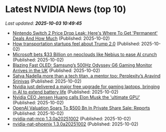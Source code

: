 # Latest NVIDIA News (top 10)
_Last updated: **2025-10-03 10:49:45**_

- [Nintendo Switch 2 Price Drop Leak: Here's Where To Get 'Permanent' Deals And How Much](https://www.ibtimes.com/nintendo-switch-2-price-drop-leak-heres-where-get-permanent-deals-how-much-3785217) (Published: 2025-10-02)
- [How transportation startups feel about Trump 2.0](https://fortune.com/2025/10/02/transportation-startups-trump-2-0-upsummit/) (Published: 2025-10-02)
- [Microsoft bets $33 Billion on neoclouds like Nebius to ease AI crunch](https://economictimes.indiatimes.com/tech/artificial-intelligence/microsoft-bets-33-billion-on-neoclouds-like-nebius-to-ease-ai-crunch/articleshow/124273129.cms) (Published: 2025-10-02)
- [Blazing Fast OLED: Samsung’s 500Hz Odyssey G6 Gaming Monitor Arrives in the UK](https://www.geeky-gadgets.com/blazing-fast-oled-samsungs-500hz-odyssey-g6-gaming-monitor-arrives-in-the-uk/) (Published: 2025-10-02)
- [Satya Nadella more than a tech titan, a mentor too: Perplexity’s Aravind Srinivas](https://economictimes.indiatimes.com/tech/technology/satya-nadella-more-than-a-tech-titan-a-mentor-too-perplexitys-aravind-srinivas/articleshow/124272999.cms) (Published: 2025-10-02)
- [Nvidia just delivered a major free upgrade for gaming laptops, bringing in AI to extend battery life](https://www.techradar.com/computing/gaming-laptops/nvidia-just-delivered-a-major-free-upgrade-for-gaming-laptops-bringing-in-ai-to-extend-battery-life) (Published: 2025-10-02)
- [Nvidia CEO Jensen Huang calls Elon Musk the 'ultimate GPU'](https://biztoc.com/x/500abc7a3d028338) (Published: 2025-10-02)
- [OpenAI Valuation Soars To $500 Bn In Private Share Sale: Reports](https://www.ibtimes.com/openai-valuation-soars-500-bn-private-share-sale-reports-3785198) (Published: 2025-10-02)
- [nvidia-nat-mcp 1.3.0a20251002](https://pypi.org/project/nvidia-nat-mcp/1.3.0a20251002/) (Published: 2025-10-02)
- [nvidia-nat-phoenix 1.3.0a20251002](https://pypi.org/project/nvidia-nat-phoenix/1.3.0a20251002/) (Published: 2025-10-02)
